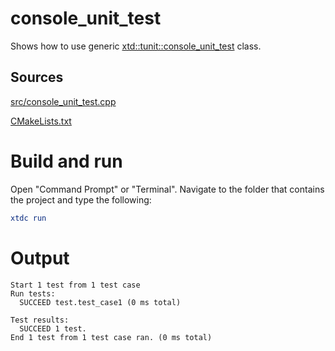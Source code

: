 # console_unit_test

Shows how to use generic [xtd::tunit::console_unit_test](https://codedocs.xyz/gammasoft71/xtd/classxtd_1_1tunit_1_1console__unit__test.html) class.

## Sources

[src/console_unit_test.cpp](src/console_unit_test.cpp)

[CMakeLists.txt](CMakeLists.txt)

# Build and run

Open "Command Prompt" or "Terminal". Navigate to the folder that contains the project and type the following:

```cmake
xtdc run
```

# Output

```
Start 1 test from 1 test case
Run tests:
  SUCCEED test.test_case1 (0 ms total)

Test results:
  SUCCEED 1 test.
End 1 test from 1 test case ran. (0 ms total)
```
